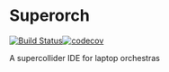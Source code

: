 # Superorch

[![Build Status](https://travis-ci.org/lorenzorivosecchi/colliderchat-client.svg?branch=master)](https://travis-ci.org/lorenzorivosecchi/colliderchat-client)[![codecov](https://codecov.io/gh/lorenzorivosecchi/colliderchat-client/branch/master/graph/badge.svg)](https://codecov.io/gh/lorenzorivosecchi/colliderchat-client)

A supercollider IDE for laptop orchestras
